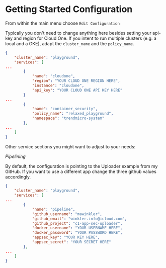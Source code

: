 # Getting Started Configuration

From within the main menu choose `Edit Configuration`

Typically you don't need to change anything here besides setting your api-key and region for Cloud One. If you intent to run multiple clusters (e.g. a local and a GKE), adapt the `cluster_name` and the `policy_name`.

```json
{
    "cluster_name": "playground",
    "services": [
...
        {
            "name": "cloudone",
            "region": "YOUR CLOUD ONE REGION HERE",
            "instance": "cloudone",
            "api_key": "YOUR CLOUD ONE API KEY HERE"
        }
...
        {
            "name": "container_security",
            "policy_name": "relaxed_playground",
            "namespace": "trendmicro-system"
        },
...
    ]
}
```

Other service sections you might want to adjust to your needs:

*Pipelining*

By default, the configuration is pointing to the Uploader example from my GitHub. If you want to use a different app change the three github values accordingly.

```json
{
    "cluster_name": "playground",
    "services": [
...
        {
            "name": "pipeline",
            "github_username": "mawinkler",
            "github_email": "winkler.info@icloud.com",
            "github_project": "c1-app-sec-uploader",
            "docker_username": "YOUR USERNAME HERE",
            "docker_password": "YOUR PASSWORD HERE",
            "appsec_key": "YOUR KEY HERE",
            "appsec_secret": "YOUR SECRET HERE"
        },
...
    ]
}
```
